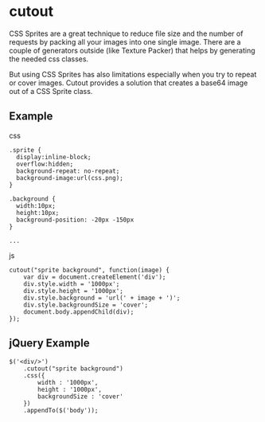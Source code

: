# cutout
CSS Sprites are a great technique to reduce file size and the number of requests by packing all your images into one single image.
There are a couple of generators outside (like Texture Packer) that helps by generating the needed css classes.

But using CSS Sprites has also limitations especially when you try to repeat or cover images. 
Cutout provides a solution that creates a base64 image out of a CSS Sprite class.

## Example
css 
	
	.sprite {
	  display:inline-block;
	  overflow:hidden;
	  background-repeat: no-repeat;
	  background-image:url(css.png);
	}
	 
	.background {
	  width:10px;
	  height:10px;
	  background-position: -20px -150px
	}

	...

js
	
	cutout("sprite background", function(image) {
		var div = document.createElement('div');
		div.style.width = '1000px';
		div.style.height = '1000px';
		div.style.background = 'url(' + image + ')';
		div.style.backgroundSize = 'cover'; 
		document.body.appendChild(div);
	});

## jQuery Example

	$('<div/>')
		.cutout("sprite background")
		.css({
			width : '1000px',
			height : '1000px',
			backgroundSize : 'cover'
		})
		.appendTo($('body'));
		



